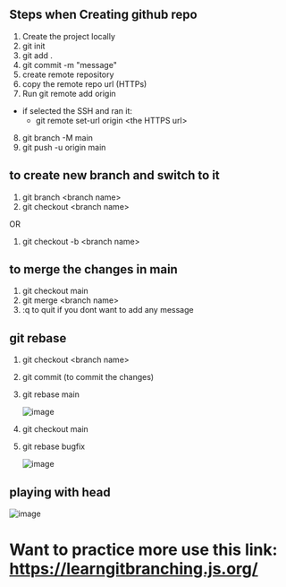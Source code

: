 ## Steps when Creating github repo

1. Create the project locally
2. git init
3. git add .
4. git commit -m "message"
5. create remote repository
6. copy the remote repo url (HTTPs)
7. Run git remote add origin <HTTPS URL>

- if selected the SSH and ran it:
  - git remote set-url origin \<the HTTPS url\>

8. git branch -M main
9. git push -u origin main

## to create new branch and switch to it

1. git branch \<branch name\>
2. git checkout \<branch name\>

OR

1. git checkout -b \<branch name\>

## to merge the changes in main

1. git checkout main
2. git merge \<branch name\>
3. :q to quit if you dont want to add any message

## git rebase

1. git checkout \<branch name\>
2. git commit (to commit the changes)
3. git rebase main

   ![image](https://github.com/user-attachments/assets/e074a105-acfe-47bd-9644-13cbd64b0ac6)

4. git checkout main
5. git rebase bugfix

   ![image](https://github.com/user-attachments/assets/d0a952d2-1f57-4c5c-98a9-20bf11187c3d)

## playing with head
![image](https://github.com/user-attachments/assets/01b01629-9c48-4bb1-a4b3-83c072d016c0)


# Want to practice more use this link: https://learngitbranching.js.org/
